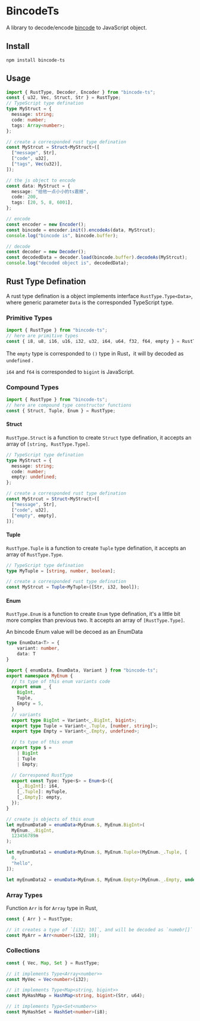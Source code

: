# BincodeTs

A library to decode/encode [bincode](https://github.com/bincode-org/bincode) to JavaScript object.

## Install

`npm install bincode-ts`

## Usage

```typescript
import { RustType, Decoder, Encoder } from "bincode-ts";
const { u32, Vec, Struct, Str } = RustType;
// TypeScript type defination
type MyStruct = {
  message: string;
  code: number;
  tags: Array<number>;
};

// create a corresponded rust type defination
const MyStrcut = Struct<MyStruct>([
  ["message", Str],
  ["code", u32],
  ["tags", Vec(u32)],
]);

// the js object to encode
const data: MyStruct = {
  message: "给他一点小小的ts震撼",
  code: 200,
  tags: [20, 5, 8, 6001],
};

// encode
const encoder = new Encoder();
const bincode = encoder.init().encodeAs(data, MyStrcut);
console.log("bincode is", bincode.buffer);

// decode
const decoder = new Decoder();
const decodedData = decoder.load(bincode.buffer).decodeAs(MyStrcut);
console.log("decoded object is", decodedData);
```

## Rust Type Defination

A rust type defination is a object implements interface `RustType.Type<Data>`, where generic parameter `Data` is the corresponded TypeScript type.

### Primitive Types

```typescript
import { RustType } from "bincode-ts";
// here are primitive types
const { i8, u8, i16, u16, i32, u32, i64, u64, f32, f64, empty } = RustType;
```

The `empty` type is corresponded to `()` type in Rust，it will by decoded as `undefined` .

`i64` and `f64` is corresponded to `bigint` is JavaScript.
### Compound Types

```typescript
import { RustType } from "bincode-ts";
// here are compound type constructor functions
const { Struct, Tuple, Enum } = RustType;
```

#### Struct

`RustType.Struct` is a function to create `Struct` type defination, it accepts an array of `[string, RustType.Type]`.

```typescript
// TypeScript type defination
type MyStruct = {
  message: string;
  code: number;
  empty: undefined;
};

// create a corresponded rust type defination
const MyStrcut = Struct<MyStruct>([
  ["message", Str],
  ["code", u32],
  ["empty", empty],
]);
```

#### Tuple

`RustType.Tuple` is a function to create `Tuple` type defination, it accepts an array of `RustType.Type`.

```typescript
// TypeScript type defination
type MyTuple = [string, number, boolean];

// create a corresponded rust type defination
const MyStrcut = Tuple<MyTuple>([Str, i32, bool]);
```

#### Enum

`RustType.Enum` is a function to create `Enum` type defination, it's a little bit more complex than previous two. It accepts an array of `[RustType.Type]`.

An bincode Enum value will be decoed as an EnumData
```typescript
type EnumData<T> = {
    variant: number,
    data: T
}
```

```typescript
import { enumData, EnumData, Variant } from "bincode-ts";
export namespace MyEnum {
  // ts type of this enum variants code
  export enum _ {
    BigInt,
    Tuple,
    Empty = 5,
  }
  // variants
  export type BigInt = Variant<_.BigInt, bigint>;
  export type Tuple = Variant<_.Tuple, [number, string]>;
  export type Empty = Variant<_.Empty, undefined>;

  // ts type of this enum
  export type $ =
    | BigInt 
    | Tuple 
    | Empty;

  // Corresponed RustType
  export const Type: Type<$> = Enum<$>({
    [_.BigInt]: i64,
    [_.Tuple]: myTuple,
    [_.Empty]: empty,
  });
}

// create js objects of this enum
let myEnumData0 = enumData<MyEnum.$, MyEnum.BigInt>(
  MyEnum._.BigInt,
  123456789n
);

let myEnumData1 = enumData<MyEnum.$, MyEnum.Tuple>(MyEnum._.Tuple, [
  0,
  "hello",
]);

let myEnumData2 = enumData<MyEnum.$, MyEnum.Empty>(MyEnum._.Empty, undefined);
```

### Array Types
Function `Arr` is for `Array` type in Rust, 
```typescript
const { Arr } = RustType;

// it creates a type of `[i32; 10]`, and will be decoded as `numebr[]`
const MyArr = Arr<number>(i32, 10);

```

### Collections
```typescript
const { Vec, Map, Set } = RustType;

// it implements Type<Array<number>>
const MyVec = Vec<number>(i32);

// it implements Type<Map<string, bigint>>
const MyHashMap = HashMap<string, bigint>(Str, u64);

// it implements Type<Set<number>>
const MyHashSet = HashSet<number>(i8);
```
